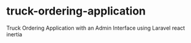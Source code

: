 # truck-ordering-application
Truck Ordering Application with an Admin Interface using Laravel react inertia
